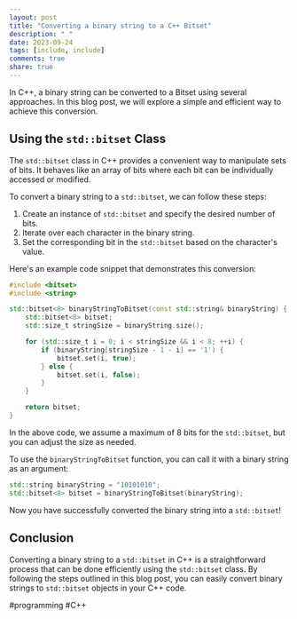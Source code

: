 ```yaml
---
layout: post
title: "Converting a binary string to a C++ Bitset"
description: " "
date: 2023-09-24
tags: [include, include]
comments: true
share: true
---
```


In C++, a binary string can be converted to a Bitset using several approaches. In this blog post, we will explore a simple and efficient way to achieve this conversion.

## Using the `std::bitset` Class

The `std::bitset` class in C++ provides a convenient way to manipulate sets of bits. It behaves like an array of bits where each bit can be individually accessed or modified.

To convert a binary string to a `std::bitset`, we can follow these steps:

1. Create an instance of `std::bitset` and specify the desired number of bits.
2. Iterate over each character in the binary string.
3. Set the corresponding bit in the `std::bitset` based on the character's value.

Here's an example code snippet that demonstrates this conversion:

```cpp
#include <bitset>
#include <string>

std::bitset<8> binaryStringToBitset(const std::string& binaryString) {
    std::bitset<8> bitset;
    std::size_t stringSize = binaryString.size();

    for (std::size_t i = 0; i < stringSize && i < 8; ++i) {
        if (binaryString[stringSize - 1 - i] == '1') {
            bitset.set(i, true);
        } else {
            bitset.set(i, false);
        }
    }

    return bitset;
}
```

In the above code, we assume a maximum of 8 bits for the `std::bitset`, but you can adjust the size as needed.

To use the `binaryStringToBitset` function, you can call it with a binary string as an argument:

```cpp
std::string binaryString = "10101010";
std::bitset<8> bitset = binaryStringToBitset(binaryString);
```

Now you have successfully converted the binary string into a `std::bitset`!

## Conclusion

Converting a binary string to a `std::bitset` in C++ is a straightforward process that can be done efficiently using the `std::bitset` class. By following the steps outlined in this blog post, you can easily convert binary strings to `std::bitset` objects in your C++ code.

#programming #C++